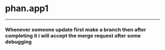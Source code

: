 # phan.app1


------------------------------------------------------

### Whenever someone update first make a branch then after completing it i will accept the merge request after some debugging
